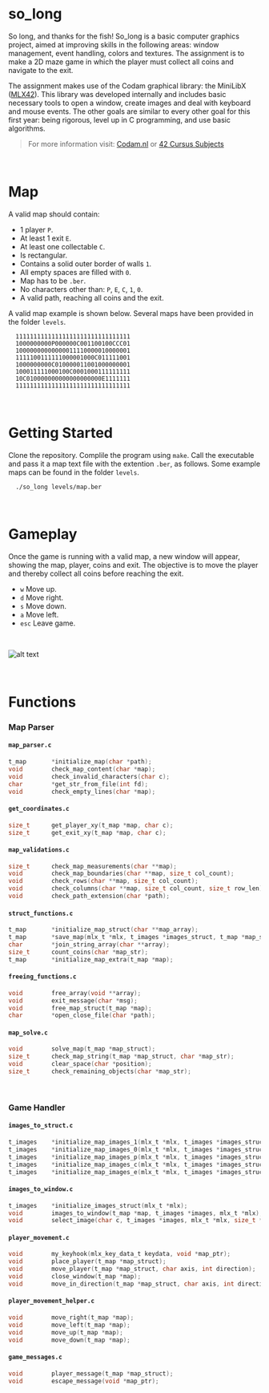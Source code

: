 # so_long

So long, and thanks for the fish! So_long is a basic computer graphics project, aimed at improving skills in the following areas: window management, event handling, colors and textures. The assignment is to make a 2D maze game in which the player must collect all coins and navigate to the exit.

The assignment makes use of the Codam graphical library: the MiniLibX ([MLX42](https://github.com/codam-coding-college/MLX42 "MLX42")). This library was developed internally and includes basic necessary tools to open a window, create images and deal with keyboard and mouse events.
The other goals are similar to every other goal for this first year: being rigorous, level up in C programming, and use basic algorithms.

> For more information visit: [Codam.nl](https://www.codam.nl "Codam.nl") or [42 Cursus Subjects](https://github.com/Surfi89/42cursus/tree/main/Subject%20PDFs "42 Cursus Subjects")

<br />

# Map 

A valid map should contain:
- 1 player `P`.
- At least 1 exit `E`.
- At least one collectable `C`.
- Is rectangular.
- Contains a solid outer border of walls `1`.
- All empty spaces are filled with `0`.
- Map has to be `.ber`.
- No characters other than: `P`, `E`, `C`, `1`, `0`.
- A valid path, reaching all coins and the exit.

A valid map example is shown below. Several maps have been provided in the folder `levels`.

```shell
  11111111111111111111111111111111
  1000000000P000000C001100100CCC01
  10000000000000011110000010000001
  1111100111111000001000C011111001
  1000000000C010000011001000000001
  100011111000100C0001000111111111
  10C010000000000000000000E1111111
  11111111111111111111111111111111
```
<br />


# Getting Started

Clone the repository. Complile the program using `make`. Call the executable and pass it a map text file with the extention `.ber`, as follows. Some example maps can be found in the folder `levels`.


```shell
  ./so_long levels/map.ber
```
<br />


# Gameplay

Once the game is running with a valid map, a new window will appear, showing the map, player, coins and exit. The objective is to move the player and thereby collect all coins before reaching the exit.

- `w`   Move up.
- `d`   Move right.
- `s`   Move down.
- `a`   Move left.
- `esc` Leave game.
<br />

![alt text](https://uploads-ssl.webflow.com/60255c87f21230edfb5fa38e/6408b06fd831192b56dd3de4_push_swap.gif)

<br />


# Functions

### Map Parser
#### `map_parser.c`

```c
t_map		*initialize_map(char *path);
void		check_map_content(char *map);
void		check_invalid_characters(char c);
char		*get_str_from_file(int fd);
void		check_empty_lines(char *map);
```

#### `get_coordinates.c`

```c
size_t		get_player_xy(t_map *map, char c);
size_t		get_exit_xy(t_map *map, char c);
```

#### `map_validations.c`

```c
size_t		check_map_measurements(char **map);
void		check_map_boundaries(char **map, size_t col_count);
void		check_rows(char **map, size_t col_count);
void		check_columns(char **map, size_t col_count, size_t row_len);
void		check_path_extension(char *path);
```

#### `struct_functions.c`

```c
t_map		*initialize_map_struct(char **map_array);
t_map		*save_map(mlx_t *mlx, t_images *images_struct, t_map *map_struct);
char		*join_string_array(char **array);
size_t		count_coins(char *map_str);
t_map		*initialize_map_extra(t_map *map);
```

#### `freeing_functions.c`

```c
void		free_array(void **array);
void		exit_message(char *msg);
void		free_map_struct(t_map *map);
char		*open_close_file(char *path);
```

#### `map_solve.c`

```c
void		solve_map(t_map *map_struct);
size_t		check_map_string(t_map *map_struct, char *map_str);
void		clear_space(char *position);
size_t		check_remaining_objects(char *map_str);
```
<br />


### Game Handler

#### `images_to_struct.c`

```c
t_images	*initialize_map_images_1(mlx_t *mlx, t_images *images_struct);
t_images	*initialize_map_images_0(mlx_t *mlx, t_images *images_struct);
t_images	*initialize_map_images_p(mlx_t *mlx, t_images *images_struct);
t_images	*initialize_map_images_c(mlx_t *mlx, t_images *images_struct);
t_images	*initialize_map_images_e(mlx_t *mlx, t_images *images_struct);
```

#### `images_to_window.c`

```c
t_images	*initialize_images_struct(mlx_t *mlx);
void		images_to_window(t_map *map, t_images *images, mlx_t *mlx);
void		select_image(char c, t_images *images, mlx_t *mlx, size_t *pix);
```

#### `player_movement.c`

```c
void		my_keyhook(mlx_key_data_t keydata, void *map_ptr);
void		place_player(t_map *map_struct);
void		move_player(t_map *map_struct, char axis, int direction);
void		close_window(t_map *map);
void		move_in_direction(t_map *map_struct, char axis, int direction);
```

#### `player_movement_helper.c`

```c
void		move_right(t_map *map);
void		move_left(t_map *map);
void		move_up(t_map *map);
void		move_down(t_map *map);
```

#### `game_messages.c`

```c
void		player_message(t_map *map_struct);
void		escape_message(void *map_ptr);
```
<br />
